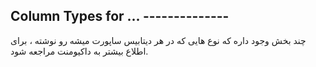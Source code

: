 ## Column Types for ... --------------

چند بخش وجود داره که نوع هایی که در هر دیتابیس ساپورت میشه رو نوشته ، برای اطلاع بیشتر به داکیومنت مراجعه شود.

